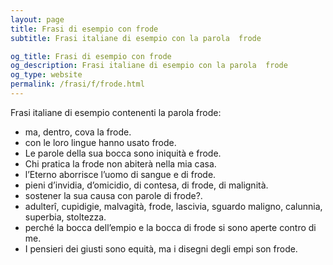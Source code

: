 ```yaml
---
layout: page
title: Frasi di esempio con frode 
subtitle: Frasi italiane di esempio con la parola  frode

og_title: Frasi di esempio con frode 
og_description: Frasi italiane di esempio con la parola  frode
og_type: website
permalink: /frasi/f/frode.html
---
```


Frasi italiane di esempio contenenti la parola frode:


- ma, dentro, cova la frode.
- con le loro lingue hanno usato frode.
- Le parole della sua bocca sono iniquità e frode.
- Chi pratica la frode non abiterà nella mia casa.
- l’Eterno aborrisce l’uomo di sangue e di frode.
- pieni d’invidia, d’omicidio, di contesa, di frode, di malignità.
- sostener la sua causa con parole di frode?.
- adulterî, cupidigie, malvagità, frode, lascivia, sguardo maligno, calunnia, superbia, stoltezza.
- perché la bocca dell’empio e la bocca di frode si sono aperte contro di me.
- I pensieri dei giusti sono equità, ma i disegni degli empi son frode.
